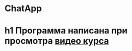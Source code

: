 # ChatApp
h1 Программа написана при просмотра [видео курса](https://itproger.com/course/android-chat)
=========


